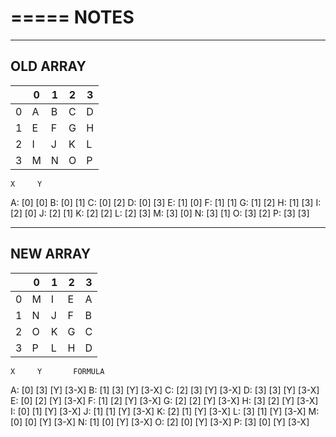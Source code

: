 =====
NOTES
=====

---------
OLD ARRAY
---------

|		|	0	|	1	|	2	|	3	|
|-------|-------|-------|-------|-------|
|	0	|	A	|	B	|	C	|	D	|
|	1	|	E	|	F	|	G	|	H	|	
|	2	|	I	|	J	|	K	|	L	|
|	3	|	M	|	N	|	O	|	P	|


	X	  Y	
A: [0]   [0]
B: [0]   [1]
C: [0]   [2]
D: [0]   [3]
E: [1]   [0]
F: [1]   [1]
G: [1]   [2]
H: [1]   [3]
I: [2]   [0]
J: [2]   [1]
K: [2]   [2]
L: [2]   [3]
M: [3]   [0]
N: [3]   [1]
O: [3]   [2]
P: [3]   [3]

---------
NEW ARRAY
---------

|		|	0	|	1	|	2	|	3	|
|-------|-------|-------|-------|-------|
|	0	|	M	|	I	|	E	|	A	|
|	1	|	N	|	J	|	F	|	B	|
|	2	|	O	|	K	|	G	|	C	|
|	3	|	P	|	L	|	H	|	D	|

	X	  Y		  FORMULA
A: [0]   [3]	[Y]   [3-X]
B: [1]   [3]	[Y]   [3-X]
C: [2]   [3]	[Y]   [3-X]
D: [3]   [3]	[Y]   [3-X]
E: [0]   [2]	[Y]   [3-X]
F: [1]   [2]	[Y]   [3-X]
G: [2]   [2]	[Y]   [3-X]
H: [3]   [2]	[Y]   [3-X]
I: [0]   [1]	[Y]   [3-X]
J: [1]   [1]	[Y]   [3-X]
K: [2]   [1]	[Y]   [3-X]
L: [3]   [1]	[Y]   [3-X]
M: [0]   [0]	[Y]   [3-X]
N: [1]   [0]	[Y]   [3-X]
O: [2]   [0]	[Y]   [3-X]
P: [3]   [0]	[Y]   [3-X]